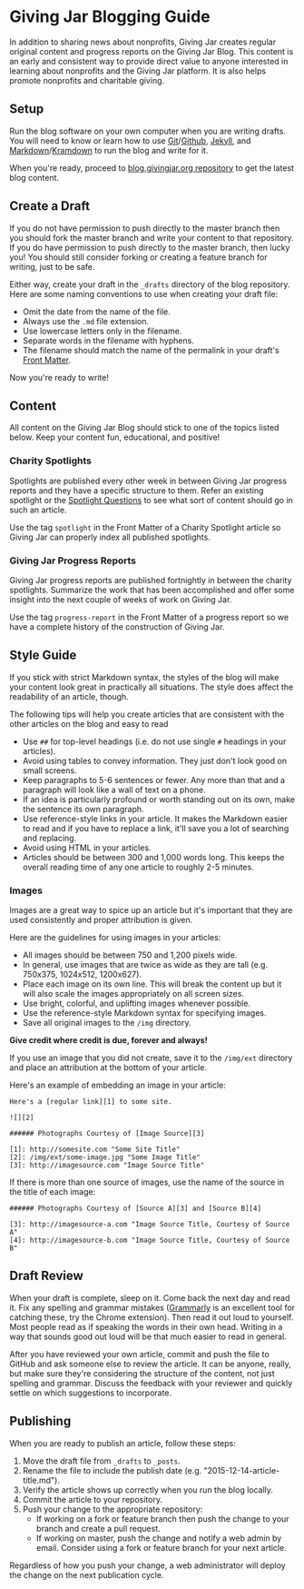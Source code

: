 # Giving Jar Blogging Guide

In addition to sharing news about nonprofits, Giving Jar creates regular original content and progress reports on the Giving Jar Blog. This content is an early and consistent way to provide direct value to anyone interested in learning about nonprofits and the Giving Jar platform. It is also helps promote nonprofits and charitable giving.

## Setup

Run the blog software on your own computer when you are writing drafts. You will need to know or learn how to use [Git][1]/[Github][2], [Jekyll][3], and [Markdown][4]/[Kramdown][5] to run the blog and write for it.

When you're ready, proceed to [blog.givingjar.org repository][6] to get the latest blog content.

## Create a Draft

If you do not have permission to push directly to the master branch then you should fork the master branch and write your content to that repository. If you do have permission to push directly to the master branch, then lucky you! You should still consider forking or creating a feature branch for writing, just to be safe.

Either way, create your draft in the `_drafts` directory of the blog repository. Here are some naming conventions to use when creating your draft file:

* Omit the date from the name of the file.
* Always use the `.md` file extension.
* Use lowercase letters only in the filename.
* Separate words in the filename with hyphens.
* The filename should match the name of the permalink in your draft's [Front Matter][7].

Now you're ready to write!

## Content

All content on the Giving Jar Blog should stick to one of the topics listed below. Keep your content fun, educational, and positive!

### Charity Spotlights

Spotlights are published every other week in between Giving Jar progress reports and they have a specific structure to them. Refer an existing spotlight or the [Spotlight Questions][8] to see what sort of content should go in such an article.

Use the tag `spotlight` in the Front Matter of a Charity Spotlight article so Giving Jar can properly index all published spotlights.

### Giving Jar Progress Reports

Giving Jar progress reports are published fortnightly in between the charity spotlights. Summarize the work that has been accomplished and offer some insight into the next couple of weeks of work on Giving Jar.

Use the tag `progress-report` in the Front Matter of a progress report so we have a complete history of the construction of Giving Jar.

## Style Guide

If you stick with strict Markdown syntax, the styles of the blog will make your content look great in practically all situations. The style does affect the readability of an article, though.

The following tips will help you create articles that are consistent with the other articles on the blog and easy to read

* Use `##` for top-level headings (i.e. do not use single `#` headings in your articles).
* Avoid using tables to convey information. They just don't look good on small screens.
* Keep paragraphs to 5-6 sentences or fewer. Any more than that and a paragraph will look like a wall of text on a phone.
* If an idea is particularly profound or worth standing out on its own, make the sentence its own paragraph.
* Use reference-style links in your article. It makes the Markdown easier to read and if you have to replace a link, it'll save you a lot of searching and replacing.
* Avoid using HTML in your articles.
* Articles should be between 300 and 1,000 words long. This keeps the overall reading time of any one article to roughly 2-5 minutes.

### Images

Images are a great way to spice up an article but it's important that they are used consistently and proper attribution is given.

Here are the guidelines for using images in your articles:

* All images should be between 750 and 1,200 pixels wide.
* In general, use images that are twice as wide as they are tall (e.g. 750x375, 1024x512, 1200x627).
* Place each image on its own line. This will break the content up but it will also scale the images appropriately on all screen sizes.
* Use bright, colorful, and uplifting images whenever possible.
* Use the reference-style Markdown syntax for specifying images.
* Save all original images to the `/img` directory.

**Give credit where credit is due, forever and always!**

If you use an image that you did not create, save it to the `/img/ext` directory and place an attribution at the bottom of your article.

Here's an example of embedding an image in your article:

    Here's a [regular link][1] to some site.

    ![][2]

    ###### Photographs Courtesy of [Image Source][3]

    [1]: http://somesite.com "Some Site Title"
    [2]: /img/ext/some-image.jpg "Some Image Title"
    [3]: http://imagesource.com "Image Source Title"

If there is more than one source of images, use the name of the source in the title of each image:

    ###### Photographs Courtesy of [Source A][3] and [Source B][4]

    [3]: http://imagesource-a.com "Image Source Title, Courtesy of Source A"
    [4]: http://imagesource-b.com "Image Source Title, Courtesy of Source B"

## Draft Review

When your draft is complete, sleep on it. Come back the next day and read it. Fix any spelling and grammar mistakes ([Grammarly][8] is an excellent tool for catching these, try the Chrome extension). Then read it out loud to yourself. Most people read as if speaking the words in their own head. Writing in a way that sounds good out loud will be that much easier to read in general.

After you have reviewed your own article, commit and push the file to GitHub and ask someone else to review the article. It can be anyone, really, but make sure they're considering the structure of the content, not just spelling and grammar. Discuss the feedback with your reviewer and quickly settle on which suggestions to incorporate.

## Publishing

When you are ready to publish an article, follow these steps:

1. Move the draft file from `_drafts` to `_posts`.
2. Rename the file to include the publish date (e.g. "2015-12-14-article-title.md").
3. Verify the article shows up correctly when you run the blog locally.
4. Commit the article to your repository.
5. Push your change to the appropriate repository:
   * If working on a fork or feature branch then push the change to your branch and create a pull request.
   * If working on master, push the change and notify a web admin by email. Consider using a fork or feature branch for your next article.

Regardless of how you push your change, a web administrator will deploy the change on the next publication cycle.



[1]: http://www.git-scm.com/ "Git Version Control Software"
[2]: https://github.com/ "GitHub Project Management"
[3]: http://jekyllrb.com/ "Jekyll Blog Aware Site Generator"
[4]: http://daringfireball.net/projects/markdown/syntax "Markdown Syntax Guide"
[5]: http://kramdown.gettalong.org/syntax.html "Kramdown Syntax Guide"
[6]: https://github.com/givingjar/blog.givingjar.org "blog.givingjar.org repository on GitHub"
[7]: http://jekyllrb.com/docs/frontmatter/ "Jekyll Front Matter"
[8]: https://www.grammarly.com/ "Grammarly Spelling and Grammar Tool"
